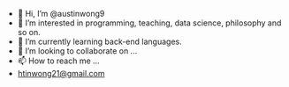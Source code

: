 - 👋 Hi, I’m @austinwong9
- 👀 I’m interested in programming, teaching, data science, philosophy and so on.
- 🌱 I’m currently learning back-end languages.
- 💞️ I’m looking to collaborate on ...
- 📫 How to reach me ...
- htinwong21@gmail.com

<!---
austinwong9/austinwong9 is a ✨ special ✨ repository because its `README.md` (this file) appears on your GitHub profile.
You can click the Preview link to take a look at your changes.
--->
